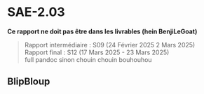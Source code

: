 # SAE-2.03

**Ce rapport ne doit pas être dans les livrables (hein BenjiLeGoat)**

> Rapport intermédiaire : S09 (24 Février 2025	2 Mars 2025)  
> Rapport final : S12 (17 Mars 2025	- 23 Mars 2025)  
> full pandoc sinon chouin chouin bouhouhou  

## BlipBloup

